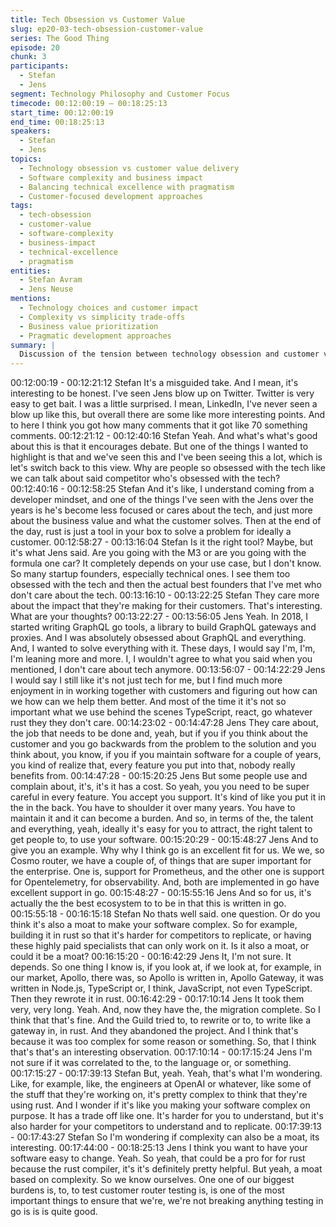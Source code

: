 ```yaml
---
title: Tech Obsession vs Customer Value
slug: ep20-03-tech-obsession-customer-value
series: The Good Thing
episode: 20
chunk: 3
participants:
  - Stefan
  - Jens
segment: Technology Philosophy and Customer Focus
timecode: 00:12:00:19 – 00:18:25:13
start_time: 00:12:00:19
end_time: 00:18:25:13
speakers:
  - Stefan
  - Jens
topics:
  - Technology obsession vs customer value delivery
  - Software complexity and business impact
  - Balancing technical excellence with pragmatism
  - Customer-focused development approaches
tags:
  - tech-obsession
  - customer-value
  - software-complexity
  - business-impact
  - technical-excellence
  - pragmatism
entities:
  - Stefan Avram
  - Jens Neuse
mentions:
  - Technology choices and customer impact
  - Complexity vs simplicity trade-offs
  - Business value prioritization
  - Pragmatic development approaches
summary: |
  Discussion of the tension between technology obsession and customer value delivery, exploring how software complexity affects business impact and the importance of balancing technical excellence with pragmatic, customer-focused approaches.
---
```


00:12:00:19 - 00:12:21:12
Stefan
It's a misguided take. And I mean, it's interesting to be honest. I've seen Jens blow up on
Twitter. Twitter is very easy to get bait. I was a little surprised. I mean, LinkedIn, I've never seen
a blow up like this, but overall there are some like more interesting points. And to here I think
you got how many comments that it got like 70 something comments.
00:12:21:12 - 00:12:40:16
Stefan
Yeah. And what's what's good about this is that it encourages debate. But one of the things I
wanted to highlight is that and we've seen this and I've been seeing this a lot, which is let's
switch back to this view. Why are people so obsessed with the tech like we can talk about said
competitor who's obsessed with the tech?
00:12:40:16 - 00:12:58:25
Stefan
And it's like, I understand coming from a developer mindset, and one of the things I've seen with
the Jens over the years is he's become less focused or cares about the tech, and just more
about the business value and what the customer solves. Then at the end of the day, rust is just
a tool in your box to solve a problem for ideally a customer.
00:12:58:27 - 00:13:16:04
Stefan
Is it the right tool? Maybe, but it's what Jens said. Are you going with the M3 or are you going
with the formula one car? It completely depends on your use case, but I don't know. So many
startup founders, especially technical ones. I see them too obsessed with the tech and then the
actual best founders that I've met who don't care about the tech.
00:13:16:10 - 00:13:22:25
Stefan
They care more about the impact that they're making for their customers. That's interesting.
What are your thoughts?
00:13:22:27 - 00:13:56:05
Jens
Yeah. In 2018, I started writing GraphQL go tools, a library to build GraphQL gateways and
proxies. And I was absolutely obsessed about GraphQL and everything. And, I wanted to solve
everything with it. These days, I would say I'm, I'm, I'm leaning more and more. I, I wouldn't
agree to what you said when you mentioned, I don't care about tech anymore.
00:13:56:07 - 00:14:22:29
Jens
I would say I still like it's not just tech for me, but I find much more enjoyment in in working
together with customers and figuring out how can we how can we help them better. And most of
the time it it's not so important what we use behind the scenes TypeScript, react, go whatever
rust they they don't care.
00:14:23:02 - 00:14:47:28
Jens
They care about, the job that needs to be done and, yeah, but if you if you think about the
customer and you go backwards from the problem to the solution and you think about, you
know, if you if you maintain software for a couple of years, you kind of realize that, every feature
you put into that, nobody really benefits from.
00:14:47:28 - 00:15:20:25
Jens
But some people use and complain about, it's, it's it has a cost. So yeah, you you need to be
super careful in every feature. You accept you support. It's kind of like you put it in the in the
back. You have to shoulder it over many years. You have to maintain it and it can become a
burden. And so, in terms of the, the talent and everything, yeah, ideally it's easy for you to
attract, the right talent to get people to, to use your software.
00:15:20:29 - 00:15:48:27
Jens
And to give you an example. Why why I think go is an excellent fit for us. We we, so Cosmo
router, we have a couple of, of things that are super important for the enterprise. One is, support
for Prometheus, and the other one is support for Opentelemetry, for observability. And, both are
implemented in go have excellent support in go.
00:15:48:27 - 00:15:55:16
Jens
And so for us, it's actually the the best ecosystem to to be in that this is written in go.
00:15:55:18 - 00:16:15:18
Stefan
No thats well said. one question. Or do you think it's also a moat to make your software
complex. So for example, building it in rust so that it's harder for competitors to replicate, or
having these highly paid specialists that can only work on it. Is it also a moat, or could it be a
moat?
00:16:15:20 - 00:16:42:29
Jens
It, I'm not sure. It depends. So one thing I know is, if you look at, if we look at, for example, in
our market, Apollo, there was, so Apollo is written in, Apollo Gateway, it was written in Node.js,
TypeScript or, I think, JavaScript, not even TypeScript. Then they rewrote it in rust.
00:16:42:29 - 00:17:10:14
Jens
It took them very, very long. Yeah. And, now they have the, the migration complete. So I think
that that's fine. And the Guild tried to, to rewrite or to, to write like a gateway in, in rust. And they
abandoned the project. And I think that's because it was too complex for some reason or
something. So, that I think that's that's an interesting observation.
00:17:10:14 - 00:17:15:24
Jens
I'm not sure if it was correlated to the, to the language or, or something.
00:17:15:27 - 00:17:39:13
Stefan
But, yeah. Yeah, that's what I'm wondering. Like, for example, like, the engineers at OpenAI or
whatever, like some of the stuff that they're working on, it's pretty complex to think that they're
using rust. And I wonder if it's like you making your software complex on purpose. It has a trade
off like one. It's harder for you to understand, but it's also harder for your competitors to
understand and to replicate.
00:17:39:13 - 00:17:43:27
Stefan
So I'm wondering if complexity can also be a moat, its interesting.
00:17:44:00 - 00:18:25:13
Jens
I think you want to have your software easy to change. Yeah. So yeah, that could be a pro for
for rust because the rust compiler, it's it's definitely pretty helpful. But yeah, a moat based on
complexity. So we know ourselves. One one of our biggest burdens is, to, to test customer
router testing is, is one of the most important things to ensure that we're, we're not breaking
anything testing in go is is is quite good.